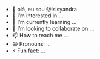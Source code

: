- 👋 olá, eu sou  @Isisyandra
- 👀 I’m interested in ...
- 🌱 I’m currently learning ...
- 💞️ I’m looking to collaborate on ...
- 📫 How to reach me ...
- 😄 Pronouns: ...
- ⚡ Fun fact: ...

<!---
Isisyandra/Isisyandra is a ✨ special ✨ repository because its `README.md` (this file) appears on your GitHub profile.
You can click the Preview link to take a look at your changes.
--->
